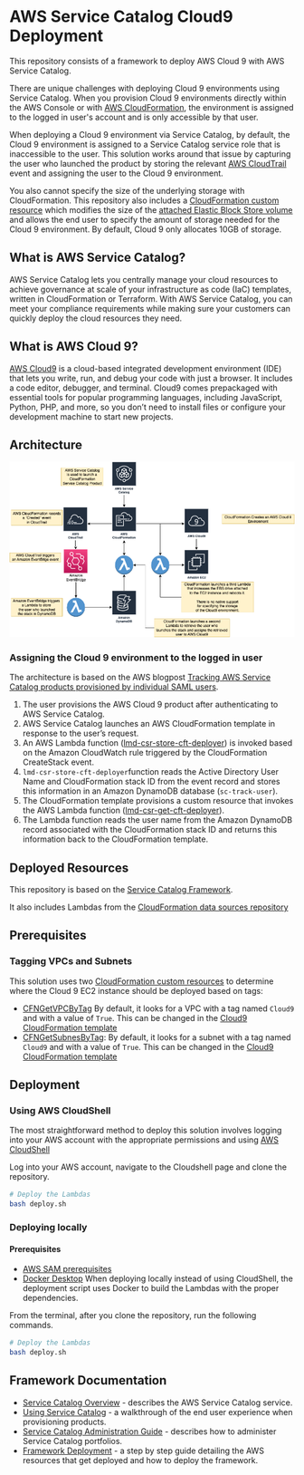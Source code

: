 # AWS Service Catalog Cloud9 Deployment

This repository consists of a framework to deploy AWS Cloud 9 with AWS Service Catalog.

There are unique challenges with deploying Cloud 9 environments using Service Catalog.  When you provision Cloud 9 environments directly within the AWS Console or with [AWS CloudFormation](https://aws.amazon.com/cloudformation/), the environment is assigned to the logged in user's account and is only accessible by that user.

When deploying a Cloud 9 environment via Service Catalog, by default, the Cloud 9 environment is assigned to a Service Catalog service role that is inaccessible to the user. This solution works around that issue by capturing the user who launched the product by storing the relevant [AWS CloudTrail](https://aws.amazon.com/cloudtrail/) event and assigning the user to the Cloud 9 environment.

You also cannot specify the size of the underlying storage with CloudFormation.  This repository also includes a [CloudFormation custom resource](./cloud9-product/components/lambdas/lmd-csr-configure-cloud9-ec2-storage/) which modifies the size of the [attached Elastic Block Store volume](https://aws.amazon.com/ebs/) and allows the end user to specify the amount of storage needed for the Cloud 9 environment.  By default, Cloud 9 only allocates 10GB of storage.

## What is AWS  Service Catalog?

AWS Service Catalog lets you centrally manage your cloud resources to achieve governance at scale of your infrastructure as code (IaC) templates, written in CloudFormation or Terraform. With AWS Service Catalog, you can meet your compliance requirements while making sure your customers can quickly deploy the cloud resources they need.

## What is AWS Cloud 9?

[AWS Cloud9](https://aws.amazon.com/cloud9/) is a cloud-based integrated development environment (IDE) that lets you write, run, and debug your code with just a browser. It includes a code editor, debugger, and terminal. Cloud9 comes prepackaged with essential tools for popular programming languages, including JavaScript, Python, PHP, and more, so you don’t need to install files or configure your development machine to start new projects.



## Architecture

![Cloud9](./images/Cloud9.png)

### Assigning the Cloud 9 environment to the logged in user

The architecture is based on the AWS blogpost [Tracking AWS Service Catalog products provisioned by individual SAML users](https://aws.amazon.com/blogs/mt/tracking-aws-service-catalog-products-provisioned-by-individual-saml-users/).

1. The user provisions the AWS Cloud 9 product after authenticating to AWS Service Catalog.
2. AWS Service Catalog launches an AWS CloudFormation template in response to the user’s request.
3. An AWS Lambda function ([lmd-csr-store-cft-deployer](./cloud9-product/components/lambdas/lmd-csr-store-cft-deployer/README.md)) is invoked based on the Amazon CloudWatch rule triggered by the CloudFormation CreateStack event.
4. ```lmd-csr-store-cft-deployer```function reads the Active Directory User Name and CloudFormation stack ID from the event record and stores this information in an Amazon DynamoDB database (```sc-track-user```).
5. The CloudFormation template provisions a custom resource that invokes the AWS Lambda function ([lmd-csr-get-cft-deployer](./cloud9-product/components/lambdas/lmd-csr-get-cft-deployer/)).
6. The Lambda function reads the user name from the Amazon DynamoDB record associated with the CloudFormation stack ID and returns this information back to the CloudFormation template.



## Deployed Resources

This repository is based on the [Service Catalog Framework](./FRAMEWORK_DEPLOYMENT.md).

It also includes Lambdas from the [CloudFormation data sources repository](./cloud9-product/components/lambdas/CFT_DATA_SOURCES)


## Prerequisites

### Tagging VPCs and Subnets

This solution uses two [CloudFormation custom resources](https://docs.aws.amazon.com/AWSCloudFormation/latest/UserGuide/template-custom-resources.html) to determine where the Cloud 9 EC2 instance should be deployed based on tags:

- [CFNGetVPCByTag](./cloud9-product/components/lambdas/lmd-csr-get-vpc-by-tag/README.md) By default, it looks for a VPC with a tag named ```Cloud9``` and with a value of ```True```.  This can be changed in the [Cloud9 CloudFormation template](./cloud9-product/cloud9-product.yml)
- [CFNGetSubnesByTag](./cloud9-product/components/lambdas/lmd-csr-get-subnet-by-tag/README.md): By default, it looks for a subnet with a tag named ```Cloud9``` and with a value of ```True```.  This can be changed in the [Cloud9 CloudFormation template](./cloud9-product/cloud9-product.yml)


## Deployment

### Using AWS CloudShell

The most straightforward method to deploy this solution involves logging into your AWS account with the appropriate permissions and using [AWS CloudShell](https://aws.amazon.com/cloudshell/)

Log into your AWS account, navigate to the Cloudshell page and clone the repository.

```bash
# Deploy the Lambdas
bash deploy.sh
```

### Deploying locally

#### Prerequisites

- [AWS SAM prerequisites](https://docs.aws.amazon.com/serverless-application-model/latest/developerguide/prerequisites.html) 
- [Docker Desktop](https://www.docker.com/products/docker-desktop/) When deploying locally instead of using CloudShell, the deployment script uses Docker to build the Lambdas with the proper dependencies.

From the terminal, after you clone the repository, run the following commands.

```bash
# Deploy the Lambdas
bash deploy.sh
```

## Framework Documentation

- [Service Catalog Overview](./SERVICE_CATALOG_OVERVIEW.md) - describes the AWS Service Catalog service.
- [Using Service Catalog](./USING_SERVICE_CATALOG.md) - a walkthrough of the end user experience when provisioning products.
- [Service Catalog Administration Guide](./SERVICE_CATALOG_ADMINSTRATION_OVERVIEW.md) - describes how to administer Service Catalog portfolios.
- [Framework Deployment](./FRAMEWORK_DEPLOYMENT.md) - a step by step guide detailing the AWS resources that get deployed and how to deploy the framework.




